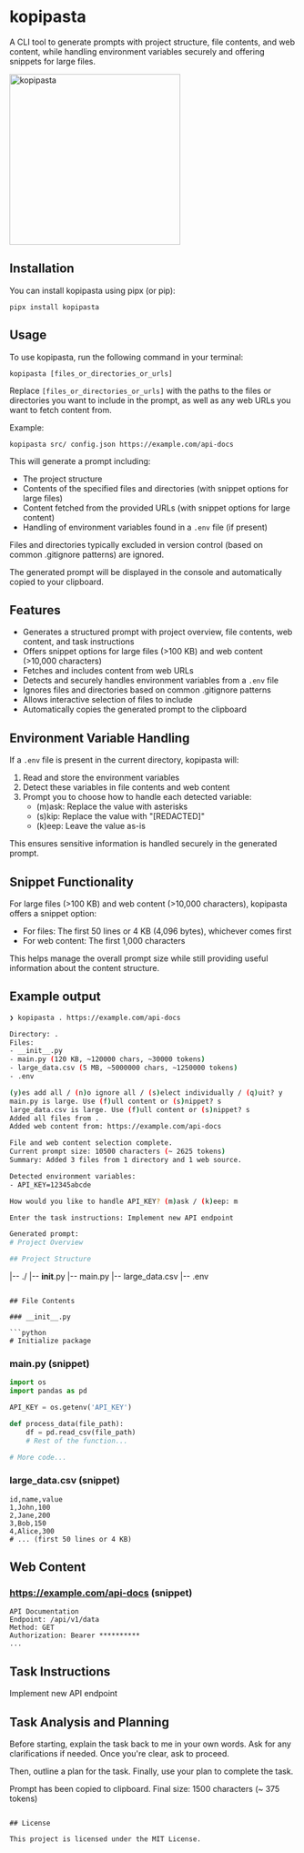 # kopipasta

A CLI tool to generate prompts with project structure, file contents, and web content, while handling environment variables securely and offering snippets for large files.

<img src="kopipasta.jpg" alt="kopipasta" width="300">

## Installation

You can install kopipasta using pipx (or pip):

```
pipx install kopipasta
```

## Usage

To use kopipasta, run the following command in your terminal:

```
kopipasta [files_or_directories_or_urls]
```

Replace `[files_or_directories_or_urls]` with the paths to the files or directories you want to include in the prompt, as well as any web URLs you want to fetch content from.

Example:
```
kopipasta src/ config.json https://example.com/api-docs
```

This will generate a prompt including:
- The project structure
- Contents of the specified files and directories (with snippet options for large files)
- Content fetched from the provided URLs (with snippet options for large content)
- Handling of environment variables found in a `.env` file (if present)

Files and directories typically excluded in version control (based on common .gitignore patterns) are ignored.

The generated prompt will be displayed in the console and automatically copied to your clipboard.

## Features

- Generates a structured prompt with project overview, file contents, web content, and task instructions
- Offers snippet options for large files (>100 KB) and web content (>10,000 characters)
- Fetches and includes content from web URLs
- Detects and securely handles environment variables from a `.env` file
- Ignores files and directories based on common .gitignore patterns
- Allows interactive selection of files to include
- Automatically copies the generated prompt to the clipboard

## Environment Variable Handling

If a `.env` file is present in the current directory, kopipasta will:
1. Read and store the environment variables
2. Detect these variables in file contents and web content
3. Prompt you to choose how to handle each detected variable:
   - (m)ask: Replace the value with asterisks
   - (s)kip: Replace the value with "[REDACTED]"
   - (k)eep: Leave the value as-is

This ensures sensitive information is handled securely in the generated prompt.

## Snippet Functionality

For large files (>100 KB) and web content (>10,000 characters), kopipasta offers a snippet option:

- For files: The first 50 lines or 4 KB (4,096 bytes), whichever comes first
- For web content: The first 1,000 characters

This helps manage the overall prompt size while still providing useful information about the content structure.

## Example output

```bash
❯ kopipasta . https://example.com/api-docs

Directory: .
Files:
- __init__.py
- main.py (120 KB, ~120000 chars, ~30000 tokens)
- large_data.csv (5 MB, ~5000000 chars, ~1250000 tokens)
- .env

(y)es add all / (n)o ignore all / (s)elect individually / (q)uit? y
main.py is large. Use (f)ull content or (s)nippet? s
large_data.csv is large. Use (f)ull content or (s)nippet? s
Added all files from .
Added web content from: https://example.com/api-docs

File and web content selection complete.
Current prompt size: 10500 characters (~ 2625 tokens)
Summary: Added 3 files from 1 directory and 1 web source.

Detected environment variables:
- API_KEY=12345abcde

How would you like to handle API_KEY? (m)ask / (k)eep: m

Enter the task instructions: Implement new API endpoint

Generated prompt:
# Project Overview

## Project Structure

```
|-- ./
    |-- __init__.py
    |-- main.py
    |-- large_data.csv
    |-- .env
```

## File Contents

### __init__.py

```python
# Initialize package
```

### main.py (snippet)

```python
import os
import pandas as pd

API_KEY = os.getenv('API_KEY')

def process_data(file_path):
    df = pd.read_csv(file_path)
    # Rest of the function...

# More code...
```

### large_data.csv (snippet)

```
id,name,value
1,John,100
2,Jane,200
3,Bob,150
4,Alice,300
# ... (first 50 lines or 4 KB)
```

## Web Content

### https://example.com/api-docs (snippet)

```
API Documentation
Endpoint: /api/v1/data
Method: GET
Authorization: Bearer **********
...
```

## Task Instructions

Implement new API endpoint

## Task Analysis and Planning

Before starting, explain the task back to me in your own words. Ask for any clarifications if needed. Once you're clear, ask to proceed.

Then, outline a plan for the task. Finally, use your plan to complete the task.

Prompt has been copied to clipboard. Final size: 1500 characters (~ 375 tokens)
```

## License

This project is licensed under the MIT License.